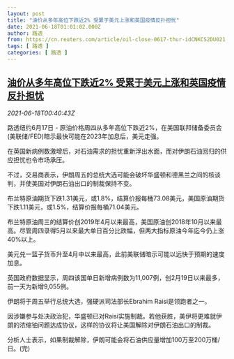 ```yaml
---
layout: post
title: "油价从多年高位下跌近2% 受累于美元上涨和英国疫情反扑担忧"
date: 2021-06-18T01:01:02.000Z
author: 路透
from: https://cn.reuters.com/article/oil-close-0617-thur-idCNKCS2DU021
tags: [ 路透 ]
categories: [ 路透 ]
---
```

<!--1623978062000-->
[油价从多年高位下跌近2% 受累于美元上涨和英国疫情反扑担忧](https://cn.reuters.com/article/oil-close-0617-thur-idCNKCS2DU021)
------

<div>
<div><i>2021-06-18T00:40:43Z</i></div><p>路透纽约6月17日 - 原油价格周四从多年高位下跌近2%，在美国联邦储备委员会(美联储/FED)暗示最快可能在2023年加息后，美元走强。</p><p>在英国新病例数激增后，对石油需求的担忧重新浮出水面，而对伊朗石油回归的供应担忧也令市场承压。</p><p>不过，交易商表示，伊朗周五的总统大选可能会破坏华盛顿和德黑兰之间的核谈判，并使美国对伊朗石油出口的制裁保持不变。</p><p>布兰特原油期货下跌1.31美元，或1.8%，结算价报每桶73.08美元，美国原油期货下跌1.11美元，或1.5%，结算价报每桶71.04美元。</p><p>布兰特原油周三的结算价创2019年4月以来最高，美国原油创2018年10月以来最高。尽管周四录得5月以来最大单日百分比跌幅，但两大指标原油今年迄今仍上涨40%以上。</p><p>美元兑一篮子货币升至4月中以来最高，此前美联储暗示可能以远快于预期的速度加息。</p><p>英国政府数据显示，周四该国单日新增病例数为11,007例，创2月19日以来最多，前一天为新增9,055例。</p><p>伊朗将于周五举行总统大选，强硬派司法部长Ebrahim Raisi是领跑者之一。</p><p>因涉嫌参与处决政治犯，华盛顿已对Raisi实施制裁。若他获胜，美伊将更难就伊朗的浓缩铀问题达成协议，这样的协议将让美国解除对伊朗石油出口的制裁。</p><p>分析人士表示，如果制裁解除，伊朗可能会将石油供应量增加100万至200万桶/日。(完)</p>
</div>
